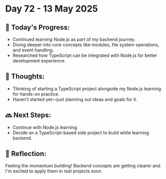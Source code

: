 # Day 72 - 13 May 2025

## 📌 Today's Progress:
- Continued learning Node.js as part of my backend journey.
- Diving deeper into core concepts like modules, file system operations, and event handling.
- Researched how TypeScript can be integrated with Node.js for better development experience.

## 💭 Thoughts:
- Thinking of starting a TypeScript project alongside my Node.js learning for hands-on practice.
- Haven’t started yet—just planning out ideas and goals for it.

## 🔜 Next Steps:
- Continue with Node.js learning.
- Decide on a TypeScript-based side project to build while learning backend.

## 🧠 Reflection:
Feeling the momentum building! Backend concepts are getting clearer and I'm excited to apply them in real projects soon.
